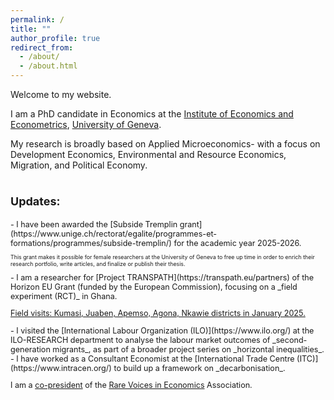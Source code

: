 ```yaml
---
permalink: /
title: ""
author_profile: true
redirect_from: 
  - /about/
  - /about.html
---
```


Welcome to my website.

I am a PhD candidate in Economics at the [Institute of Economics and Econometrics](https://www.unige.ch/gsem/en/research/institutes/iee/), [University of Geneva](https://www.unige.ch/).

My research is broadly based on Applied Microeconomics- with a focus on Development Economics, Environmental and Resource Economics, Migration, and Political Economy. 

<span style="font-size: large;">Updates:</span>
======
<div style="font-size: 0.9em;">
- I have been awarded the [Subside Tremplin grant](https://www.unige.ch/rectorat/egalite/programmes-et-formations/programmes/subside-tremplin/) for the academic year 2025-2026.  
  <p style="font-size: 0.7em;">This grant makes it possible for female researchers at the University of Geneva to free up time in order to enrich their research portfolio, write articles, and finalize or publish their thesis.</p>
<!--  - **August, 2023:** -->
- I am a researcher for [Project TRANSPATH](https://transpath.eu/partners) of the Horizon EU Grant (funded by the European Commission), focusing on a _field experiment (RCT)_ in Ghana.
  <p> <a href="https://www.linkedin.com/posts/utsoree_genevaadvantage-activity-7291125373524701185-aGnS?utm_source=share&utm_medium=member_desktop"> Field visits: Kumasi, Juaben, Apemso, Agona, Nkawie districts in January 2025.  </a> </p>
<!--  - **April, 2024:** -->
- I visited the [International Labour Organization (ILO)](https://www.ilo.org/) at the ILO-RESEARCH department to analyse the labour market outcomes of _second-generation migrants_, as part of a broader project series on _horizontal inequalities_.
<!--  - **October, 2024:** -->
- I have worked as a Consultant Economist at the [International Trade Centre (ITC)](https://www.intracen.org/) to build up a framework on _decarbonisation_.

I am a [co-president](https://www.rarevoicesineconomics.com/team) of the [Rare Voices in Economics](https://www.rarevoicesineconomics.com/) Association.
</div>

<!-- 
- Check out our latest activity, we organised the annual flagship event: [3rd Rare Voices in Economics Conference](https://www.rarevoicesineconomics.com/conference-2024); September 9 & 10, 2024.
-->

  
